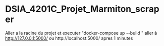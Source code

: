 
# DSIA_4201C_Projet_Marmiton_scraper

Aller a la racine du projet et executer "docker-compose up --build "
aller à http://127.0.0.1:5000/ ou http://localhost:5000/ apres 1 minutes 

